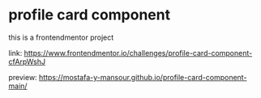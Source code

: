 # profile card component

this is a frontendmentor project

link: https://www.frontendmentor.io/challenges/profile-card-component-cfArpWshJ

preview: https://mostafa-y-mansour.github.io/profile-card-component-main/